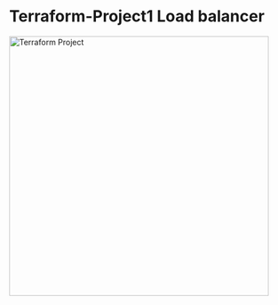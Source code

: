 # Terraform-Project1 Load balancer

<img width="467" alt="Terraform Project" src="https://github.com/rkhalid7890/Terraform-Project1/assets/39117847/3fcd2fc5-5ca9-4df5-91ac-81fc06a076b1">
